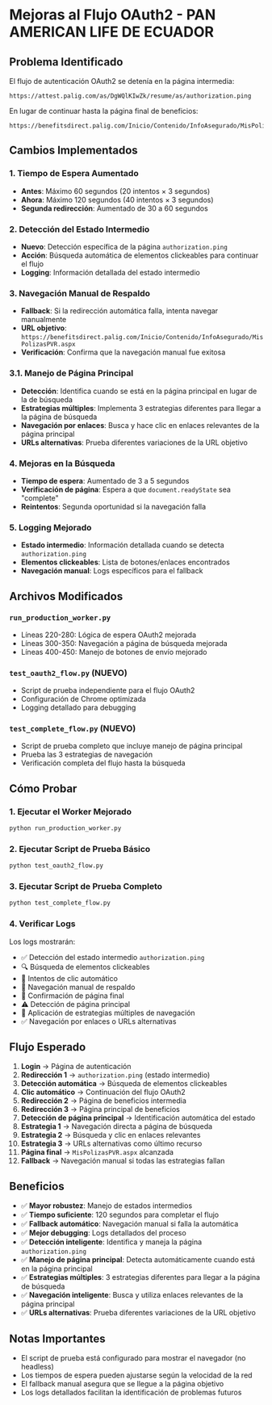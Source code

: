 # Mejoras al Flujo OAuth2 - PAN AMERICAN LIFE DE ECUADOR

## Problema Identificado

El flujo de autenticación OAuth2 se detenía en la página intermedia:
```
https://attest.palig.com/as/DgWQlKIwZk/resume/as/authorization.ping
```

En lugar de continuar hasta la página final de beneficios:
```
https://benefitsdirect.palig.com/Inicio/Contenido/InfoAsegurado/MisPolizasPVR.aspx
```

## Cambios Implementados

### 1. Tiempo de Espera Aumentado
- **Antes**: Máximo 60 segundos (20 intentos × 3 segundos)
- **Ahora**: Máximo 120 segundos (40 intentos × 3 segundos)
- **Segunda redirección**: Aumentado de 30 a 60 segundos

### 2. Detección del Estado Intermedio
- **Nuevo**: Detección específica de la página `authorization.ping`
- **Acción**: Búsqueda automática de elementos clickeables para continuar el flujo
- **Logging**: Información detallada del estado intermedio

### 3. Navegación Manual de Respaldo
- **Fallback**: Si la redirección automática falla, intenta navegar manualmente
- **URL objetivo**: `https://benefitsdirect.palig.com/Inicio/Contenido/InfoAsegurado/MisPolizasPVR.aspx`
- **Verificación**: Confirma que la navegación manual fue exitosa

### 3.1. Manejo de Página Principal
- **Detección**: Identifica cuando se está en la página principal en lugar de la de búsqueda
- **Estrategias múltiples**: Implementa 3 estrategias diferentes para llegar a la página de búsqueda
- **Navegación por enlaces**: Busca y hace clic en enlaces relevantes de la página principal
- **URLs alternativas**: Prueba diferentes variaciones de la URL objetivo

### 4. Mejoras en la Búsqueda
- **Tiempo de espera**: Aumentado de 3 a 5 segundos
- **Verificación de página**: Espera a que `document.readyState` sea "complete"
- **Reintentos**: Segunda oportunidad si la navegación falla

### 5. Logging Mejorado
- **Estado intermedio**: Información detallada cuando se detecta `authorization.ping`
- **Elementos clickeables**: Lista de botones/enlaces encontrados
- **Navegación manual**: Logs específicos para el fallback

## Archivos Modificados

### `run_production_worker.py`
- Líneas 220-280: Lógica de espera OAuth2 mejorada
- Líneas 300-350: Navegación a página de búsqueda mejorada
- Líneas 400-450: Manejo de botones de envío mejorado

### `test_oauth2_flow.py` (NUEVO)
- Script de prueba independiente para el flujo OAuth2
- Configuración de Chrome optimizada
- Logging detallado para debugging

### `test_complete_flow.py` (NUEVO)
- Script de prueba completo que incluye manejo de página principal
- Prueba las 3 estrategias de navegación
- Verificación completa del flujo hasta la búsqueda

## Cómo Probar

### 1. Ejecutar el Worker Mejorado
```bash
python run_production_worker.py
```

### 2. Ejecutar Script de Prueba Básico
```bash
python test_oauth2_flow.py
```

### 3. Ejecutar Script de Prueba Completo
```bash
python test_complete_flow.py
```

### 4. Verificar Logs
Los logs mostrarán:
- ✅ Detección del estado intermedio `authorization.ping`
- 🔍 Búsqueda de elementos clickeables
- 🎯 Intentos de clic automático
- 🔄 Navegación manual de respaldo
- 🎯 Confirmación de página final
- ⚠️ Detección de página principal
- 🔄 Aplicación de estrategias múltiples de navegación
- ✅ Navegación por enlaces o URLs alternativas

## Flujo Esperado

1. **Login** → Página de autenticación
2. **Redirección 1** → `authorization.ping` (estado intermedio)
3. **Detección automática** → Búsqueda de elementos clickeables
4. **Clic automático** → Continuación del flujo OAuth2
5. **Redirección 2** → Página de beneficios intermedia
6. **Redirección 3** → Página principal de beneficios
7. **Detección de página principal** → Identificación automática del estado
8. **Estrategia 1** → Navegación directa a página de búsqueda
9. **Estrategia 2** → Búsqueda y clic en enlaces relevantes
10. **Estrategia 3** → URLs alternativas como último recurso
11. **Página final** → `MisPolizasPVR.aspx` alcanzada
12. **Fallback** → Navegación manual si todas las estrategias fallan

## Beneficios

- ✅ **Mayor robustez**: Manejo de estados intermedios
- ✅ **Tiempo suficiente**: 120 segundos para completar el flujo
- ✅ **Fallback automático**: Navegación manual si falla la automática
- ✅ **Mejor debugging**: Logs detallados del proceso
- ✅ **Detección inteligente**: Identifica y maneja la página `authorization.ping`
- ✅ **Manejo de página principal**: Detecta automáticamente cuando está en la página principal
- ✅ **Estrategias múltiples**: 3 estrategias diferentes para llegar a la página de búsqueda
- ✅ **Navegación inteligente**: Busca y utiliza enlaces relevantes de la página principal
- ✅ **URLs alternativas**: Prueba diferentes variaciones de la URL objetivo

## Notas Importantes

- El script de prueba está configurado para mostrar el navegador (no headless)
- Los tiempos de espera pueden ajustarse según la velocidad de la red
- El fallback manual asegura que se llegue a la página objetivo
- Los logs detallados facilitan la identificación de problemas futuros
